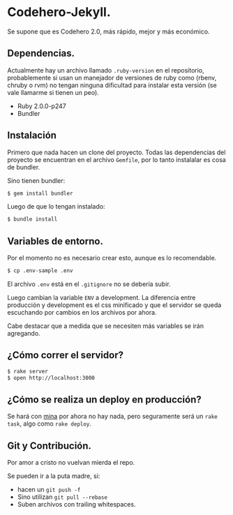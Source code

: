 # Codehero-Jekyll.

Se supone que es Codehero 2.0, más rápido, mejor y más económico.

## Dependencias.

Actualmente hay un archivo llamado `.ruby-version` en el repositorio,
probablemente si usan un manejador de versiones de ruby como (rbenv, chruby o
rvm) no tengan ninguna dificultad para instalar esta versión (se vale llamarme
si tienen un peo).

- Ruby 2.0.0-p247
- Bundler

## Instalación

Primero que nada hacen un clone del proyecto. Todas las dependencias del proyecto
se encuentran en el archivo `Gemfile`, por lo tanto instalalar es cosa de bundler.

Sino tienen bundler:
```sh
$ gem install bundler
```

Luego de que lo tengan instalado:
```sh
$ bundle install
```

## Variables de entorno.

Por el momento no es necesario crear esto, aunque es lo recomendable.

```sh
$ cp .env-sample .env
```

El archivo `.env` está en el `.gitignore` no se debería subir.

Luego cambian la variable `ENV` a development. La diferencia entre producción y
development es el css minificado y que el servidor se queda escuchando por
cambios en los archivos por ahora.

Cabe destacar que a medida que se necesiten más variables se irán agregando.

## ¿Cómo correr el servidor?

```sh
$ rake server
$ open http://localhost:3000
```

## ¿Cómo se realiza un deploy en producción?

Se hará con [mina](http://nadarei.co/mina/) por ahora no hay nada, pero
seguramente será un `rake task`, algo como `rake deploy`.

## Git y Contribución.

Por amor a cristo no vuelvan mierda el repo.

Se pueden ir a la puta madre, si:

- hacen un `git push -f`
- Sino utilizan `git pull --rebase`
- Suben archivos con trailing whitespaces.

